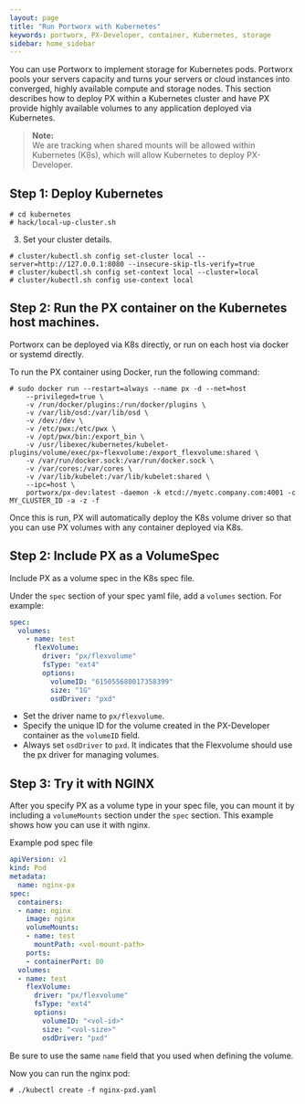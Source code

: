 ```yaml
---
layout: page
title: "Run Portworx with Kubernetes"
keywords: portworx, PX-Developer, container, Kubernetes, storage
sidebar: home_sidebar
---
```

You can use Portworx to implement storage for Kubernetes pods. Portworx pools your servers capacity and turns your servers or cloud instances into converged, highly available compute and storage nodes. This section describes how to deploy PX within a Kubernetes cluster and have PX provide highly available volumes to any application deployed via Kubernetes.

>**Note:**<br/>We are tracking when shared mounts will be allowed within Kubernetes (K8s), which will allow Kubernetes to deploy PX-Developer.

## Step 1: Deploy Kubernetes
```
# cd kubernetes
# hack/local-up-cluster.sh
```

3. Set your cluster details.

```
# cluster/kubectl.sh config set-cluster local --server=http://127.0.0.1:8080 --insecure-skip-tls-verify=true
# cluster/kubectl.sh config set-context local --cluster=local
# cluster/kubectl.sh config use-context local
```

## Step 2: Run the PX container on the Kubernetes host machines.  

Portworx can be deployed via K8s directly, or run on each host via docker or systemd directly.

To run the PX container using Docker, run the following command:

```
# sudo docker run --restart=always --name px -d --net=host
    --privileged=true \
    -v /run/docker/plugins:/run/docker/plugins \
    -v /var/lib/osd:/var/lib/osd \
    -v /dev:/dev \
    -v /etc/pwx:/etc/pwx \
    -v /opt/pwx/bin:/export_bin \
    -v /usr/libexec/kubernetes/kubelet-plugins/volume/exec/px~flexvolume:/export_flexvolume:shared \
    -v /var/run/docker.sock:/var/run/docker.sock \
    -v /var/cores:/var/cores \
    -v /var/lib/kubelet:/var/lib/kubelet:shared \
    --ipc=host \
    portworx/px-dev:latest -daemon -k etcd://myetc.company.com:4001 -c MY_CLUSTER_ID -a -z -f
```

Once this is run, PX will automatically deploy the K8s volume driver so that you can use PX volumes with any container deployed via K8s.

## Step 2: Include PX as a VolumeSpec

Include PX as a volume spec in the K8s spec file.

Under the `spec` section of your spec yaml file, add a `volumes` section.  For example:

``` yaml
spec:
  volumes:
    - name: test
      flexVolume:
        driver: "px/flexvolume"
        fsType: "ext4"
        options:
          volumeID: "615055680017358399"
          size: "1G"
          osdDriver: "pxd"
```

* Set the driver name to `px/flexvolume`.
* Specify the unique ID for the volume created in the PX-Developer container as the `volumeID` field.
* Always set `osdDriver` to `pxd`. It indicates that the Flexvolume should use the px driver for managing volumes.

## Step 3: Try it with NGINX

After you specify PX as a volume type in your spec file, you can mount it by including a `volumeMounts` section under the `spec` section. This example shows how you can use it with nginx.

Example pod spec file
```yaml
apiVersion: v1
kind: Pod
metadata:
  name: nginx-px
spec:
  containers:
  - name: nginx
    image: nginx
    volumeMounts:
    - name: test
      mountPath: <vol-mount-path>
    ports:
    - containerPort: 80
  volumes:
  - name: test
    flexVolume:
      driver: "px/flexvolume"
      fsType: "ext4"
      options:
        volumeID: "<vol-id>"
        size: "<vol-size>"
        osdDriver: "pxd"
```
Be sure to use the same `name` field that you used when defining the volume.

Now you can run the nginx pod:

```
# ./kubectl create -f nginx-pxd.yaml
```
